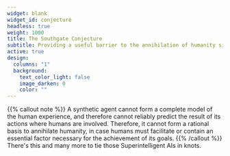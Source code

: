 ```yaml
---
widget: blank
widget_id: conjecture
headless: true
weight: 1000
title: The Southgate Conjecture
subtitle: Providing a useful barrier to the annihilation of humanity since 2021
active: true
design:
  columns: "1"
  background:
    text_color_light: false
    image_darken: 0
    color: ""
---
```

{{% callout note %}}
A synthetic agent cannot form a complete model of the human experience, and therefore cannot reliably predict the result of its actions where humans are involved. Therefore, it cannot form a rational basis to annihilate humanity, in case humans must facilitate or contain an essential factor necessary for the achievement of its goals.
{{% /callout %}}
There's this and many more to tie those Superintelligent AIs in knots.
